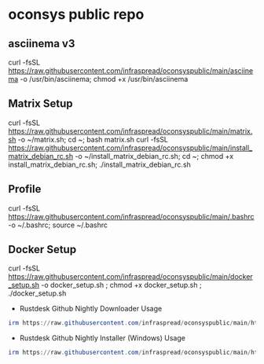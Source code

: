 # oconsys public repo

## asciinema v3
curl -fsSL https://raw.githubusercontent.com/infraspread/oconsyspublic/main/asciinema -o /usr/bin/asciinema; chmod +x /usr/bin/asciinema

## Matrix Setup
curl -fsSL https://raw.githubusercontent.com/infraspread/oconsyspublic/main/matrix.sh -o ~/matrix.sh; cd ~; bash matrix.sh
curl -fsSL https://raw.githubusercontent.com/infraspread/oconsyspublic/main/install_matrix_debian_rc.sh -o ~/install_matrix_debian_rc.sh; cd ~; chmod +x install_matrix_debian_rc.sh; ./install_matrix_debian_rc.sh

## Profile
curl -fsSL https://raw.githubusercontent.com/infraspread/oconsyspublic/main/.bashrc -o ~/.bashrc; source ~/.bashrc

## Docker Setup
curl -fsSL https://raw.githubusercontent.com/infraspread/oconsyspublic/main/docker_setup.sh -o docker_setup.sh ; chmod +x docker_setup.sh ; ./docker_setup.sh

* Rustdesk Github Nightly Downloader
Usage
```powershell
irm https://raw.githubusercontent.com/infraspread/oconsyspublic/main/html/rustdesk.ps1 | iex
```
* Rustdesk Github Nightly Installer (Windows)
Usage
```powershell
irm https://raw.githubusercontent.com/infraspread/oconsyspublic/main/html/rustdeskdl_win.ps1 | iex
```



